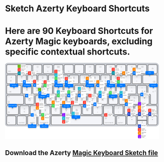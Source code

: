 # Sketch Azerty Keyboard Shortcuts

# Here are 90 Keyboard Shortcuts for **Azerty** Magic keyboards, excluding specific contextual shortcuts.

![Keyboard Shortcuts for Azerty Magic keyboards](https://github.com/vincent-jeannot/Sketch-Azerty-Keyboard-Shortcuts/blob/master/SketchShortcutsforAzertyMagicKeyboard.png)

## Download the Azerty [Magic Keyboard Sketch file](https://github.com/vincent-jeannot/Sketch-Azerty-Keyboard-Shortcuts/blob/master/AzertyMagicKeyboard.sketch)
